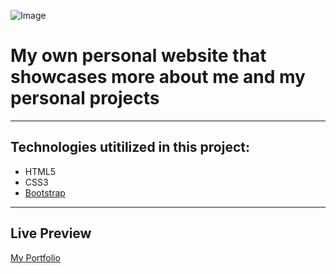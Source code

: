 ![Image](https://pngimage.net/wp-content/uploads/2018/06/logo-uga-png-3.png)
# My own personal website that showcases more about me and my personal projects 


------------------------------------------------------------------------------------------------------------------------------  

## Technologies utitilized in this project:
- HTML5
- CSS3
- [Bootstrap](https://getbootstrap.com) 

---------------------------------------------------------------------------------------------------------------------------
## Live Preview
[My Portfolio](https://www.andytruong.dev)
